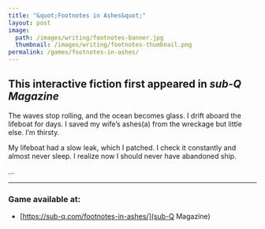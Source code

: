 ```yaml
---
title: "&quot;Footnotes in Ashes&quot;"
layout: post
image:
  path: /images/writing/footnotes-banner.jpg
  thumbnail: /images/writing/footnotes-thumbnail.png
permalink: /games/footnotes-in-ashes/
---
```

This interactive fiction first appeared in *sub-Q Magazine*
---
The waves stop rolling, and the ocean becomes glass. I drift aboard the lifeboat for days. I saved my wife’s ashes(a) from the wreckage but little else. I’m thirsty.

My lifeboat had a slow leak, which I patched. I check it constantly and almost never sleep. I realize now I should never have abandoned ship.

...

---
### Game available at:
- [https://sub-q.com/footnotes-in-ashes/](sub-Q Magazine)
